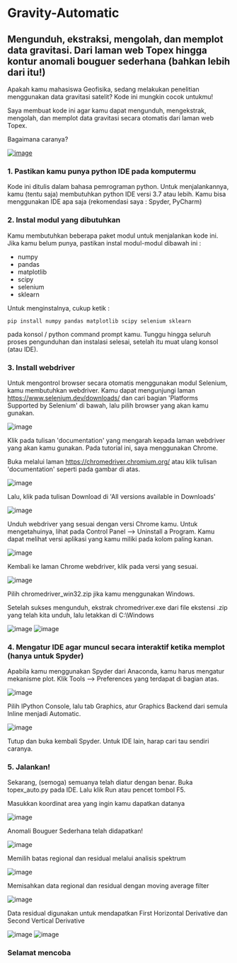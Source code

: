 # Gravity-Automatic
## Mengunduh, ekstraksi, mengolah, dan memplot data gravitasi. Dari laman web Topex hingga kontur anomali bouguer sederhana (bahkan lebih dari itu!)
Apakah kamu mahasiswa Geofisika, sedang melakukan penelitian menggunakan data gravitasi satelit?
Kode ini mungkin cocok untukmu!

Saya membuat kode ini agar kamu dapat mengunduh, mengekstrak, mengolah, dan memplot data gravitasi secara otomatis dari laman web Topex.

Bagaimana caranya?

[![image](https://user-images.githubusercontent.com/85453675/135860020-ef577d1d-b8f9-4fbc-ace7-dd6caa7c7f3f.png)](https://youtu.be/JIzfRTNMiEc)

### 1. Pastikan kamu punya python IDE pada komputermu
Kode ini ditulis dalam bahasa pemrograman python. Untuk menjalankannya, kamu (tentu saja) membutuhkan python IDE versi 3.7 atau lebih. Kamu bisa menggunakan IDE apa saja
(rekomendasi saya : Spyder, PyCharm)

### 2. Instal modul yang dibutuhkan
Kamu membutuhkan beberapa paket modul untuk menjalankan kode ini. Jika kamu belum punya, pastikan instal modul-modul dibawah ini :
- numpy
- pandas
- matplotlib
- scipy
- selenium
- sklearn

Untuk menginstalnya, cukup ketik :
```
pip install numpy pandas matplotlib scipy selenium sklearn
```
pada konsol / python command prompt kamu. Tunggu hingga seluruh proses pengunduhan dan instalasi selesai, setelah itu muat ulang konsol (atau IDE).

### 3. Install webdriver
Untuk mengontrol browser secara otomatis menggunakan modul Selenium, kamu membutuhkan webdriver.
Kamu dapat mengunjungi laman https://www.selenium.dev/downloads/ dan cari bagian 'Platforms Supported by Selenium' di bawah, lalu pilih browser yang akan kamu gunakan.

![image](https://user-images.githubusercontent.com/85453675/135839875-d1e61e4c-d445-45fc-b008-ea401b0a3704.png)

Klik pada tulisan 'documentation' yang mengarah kepada laman webdriver yang akan kamu gunakan. Pada tutorial ini, saya menggunakan Chrome.

Buka melalui laman https://chromedriver.chromium.org/ atau klik tulisan 'documentation' seperti pada gambar di atas.

![image](https://user-images.githubusercontent.com/85453675/135840343-1de3c615-a86c-498d-a1e0-edd4e81f8c84.png)

Lalu, klik pada tulisan Download di 'All versions available in Downloads'

![image](https://user-images.githubusercontent.com/85453675/135840490-9e7321da-a766-4a0d-8b27-c0f891ed8cc4.png)

Unduh webdriver yang sesuai dengan versi Chrome kamu. Untuk mengetahuinya, lihat pada Control Panel --> Uninstall a Program.
Kamu dapat melihat versi aplikasi yang kamu miliki pada kolom paling kanan.

![image](https://user-images.githubusercontent.com/85453675/135841249-8e56ade9-3692-4352-8d83-c760a3be7a9f.png)

Kembali ke laman Chrome webdriver, klik pada versi yang sesuai.

![image](https://user-images.githubusercontent.com/85453675/135841482-5149221f-ca64-40f3-ae92-7366675db364.png)

Pilih chromedriver_win32.zip jika kamu menggunakan Windows.

Setelah sukses mengunduh, ekstrak chromedriver.exe dari file ekstensi .zip yang telah kita unduh, lalu letakkan di C:\Windows

![image](https://user-images.githubusercontent.com/85453675/135842160-e94410fd-677b-41c6-a879-b4c946e0149e.png)
![image](https://user-images.githubusercontent.com/85453675/135842314-09a4d0cd-aa19-4615-99c9-8f8d197ca79c.png)

### 4. Mengatur IDE agar muncul secara interaktif ketika memplot (hanya untuk Spyder)
Apabila kamu menggunakan Spyder dari Anaconda, kamu harus mengatur mekanisme plot. Klik Tools --> Preferences yang terdapat di bagian atas.

![image](https://user-images.githubusercontent.com/85453675/135843466-3bbfc1a0-6553-45ca-b6ab-458d5d4098e1.png)

Pilih IPython Console, lalu tab Graphics, atur Graphics Backend dari semula Inline menjadi Automatic.

![image](https://user-images.githubusercontent.com/85453675/135843639-4b72ff43-7247-46df-aee9-2a167792c5e5.png)

Tutup dan buka kembali Spyder. Untuk IDE lain, harap cari tau sendiri caranya.

### 5. Jalankan!
Sekarang, (semoga) semuanya telah diatur dengan benar. Buka topex_auto.py pada IDE. Lalu klik Run atau pencet tombol F5.

Masukkan koordinat area yang ingin kamu dapatkan datanya

![image](https://user-images.githubusercontent.com/85453675/135853538-16ef1621-dbc2-4038-b157-79205a68f7ea.png)

Anomali Bouguer Sederhana telah didapatkan!

![image](https://user-images.githubusercontent.com/85453675/135853571-25c745ab-4abb-4a98-9d8e-d6f6a8097147.png)

Memilih batas regional dan residual melalui analisis spektrum

![image](https://user-images.githubusercontent.com/85453675/135853708-8e04016c-a854-4669-b8d6-747905b6f7d1.png)

Memisahkan data regional dan residual dengan moving average filter

![image](https://user-images.githubusercontent.com/85453675/135853822-d9b976f0-5918-4cd9-9a97-d481e1e8f4d9.png)

Data residual digunakan untuk mendapatkan First Horizontal Derivative dan Second Vertical Derivative

![image](https://user-images.githubusercontent.com/85453675/135853957-66273439-4af2-45c9-9865-7bac42e6ad2e.png)
![image](https://user-images.githubusercontent.com/85453675/135853988-2f0f502e-741e-4db7-a3d6-878f61d40dcb.png)

### Selamat mencoba
